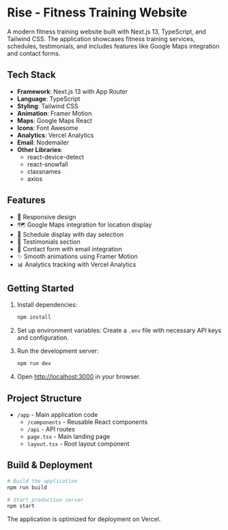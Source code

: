 # Rise - Fitness Training Website

A modern fitness training website built with Next.js 13, TypeScript, and Tailwind CSS. The application showcases fitness training services, schedules, testimonials, and includes features like Google Maps integration and contact forms.

## Tech Stack

- **Framework**: Next.js 13 with App Router
- **Language**: TypeScript
- **Styling**: Tailwind CSS
- **Animation**: Framer Motion
- **Maps**: Google Maps React
- **Icons**: Font Awesome
- **Analytics**: Vercel Analytics
- **Email**: Nodemailer
- **Other Libraries**: 
  - react-device-detect
  - react-snowfall
  - classnames
  - axios

## Features

- 📱 Responsive design
- 🗺️ Google Maps integration for location display
- 📅 Schedule display with day selection
- 💬 Testimonials section
- 📝 Contact form with email integration
- ✨ Smooth animations using Framer Motion
- 📊 Analytics tracking with Vercel Analytics

## Getting Started

1. Install dependencies:
   ```bash
   npm install
   ```

2. Set up environment variables:
   Create a `.env` file with necessary API keys and configuration.

3. Run the development server:
   ```bash
   npm run dev
   ```

4. Open [http://localhost:3000](http://localhost:3000) in your browser.

## Project Structure

- `/app` - Main application code
  - `/components` - Reusable React components
  - `/api` - API routes
  - `page.tsx` - Main landing page
  - `layout.tsx` - Root layout component

## Build & Deployment

```bash
# Build the application
npm run build

# Start production server
npm start
```

The application is optimized for deployment on Vercel.
